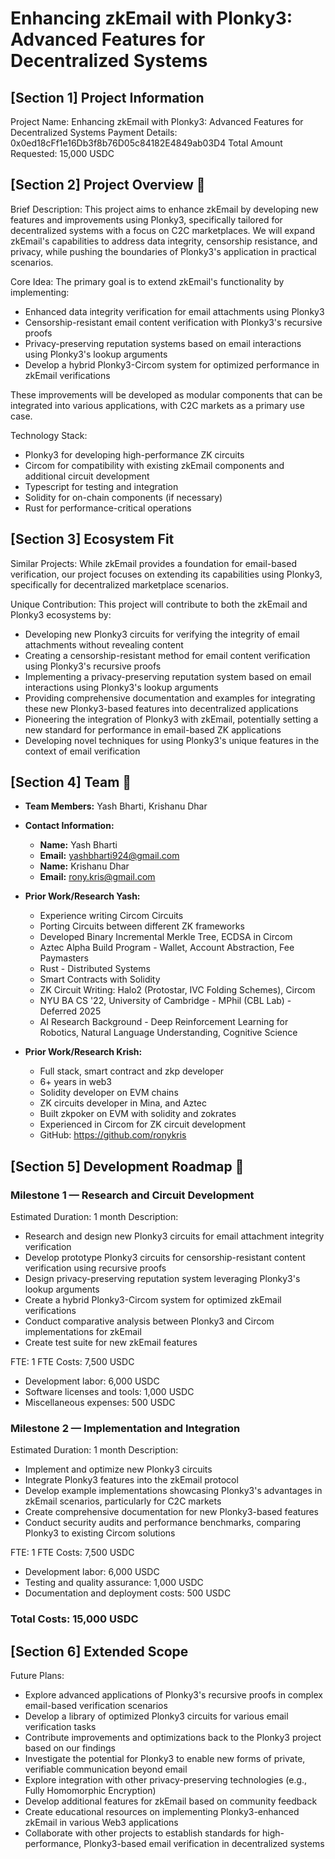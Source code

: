 # Enhancing zkEmail with Plonky3: Advanced Features for Decentralized Systems
## [Section 1] Project Information

Project Name: Enhancing zkEmail with Plonky3: Advanced Features for Decentralized Systems
Payment Details: 0x0ed18cFf1e16Db3f8b76D05c84182E4849ab03D4
Total Amount Requested: 15,000 USDC

## [Section 2] Project Overview :page_facing_up:

Brief Description:
This project aims to enhance zkEmail by developing new features and improvements using Plonky3, specifically tailored for decentralized systems with a focus on C2C marketplaces. We will expand zkEmail's capabilities to address data integrity, censorship resistance, and privacy, while pushing the boundaries of Plonky3's application in practical scenarios.

Core Idea:
The primary goal is to extend zkEmail's functionality by implementing:

- Enhanced data integrity verification for email attachments using Plonky3
- Censorship-resistant email content verification with Plonky3's recursive proofs
- Privacy-preserving reputation systems based on email interactions using Plonky3's lookup arguments
- Develop a hybrid Plonky3-Circom system for optimized performance in zkEmail verifications

These improvements will be developed as modular components that can be integrated into various applications, with C2C markets as a primary use case.

Technology Stack:

- Plonky3 for developing high-performance ZK circuits
- Circom for compatibility with existing zkEmail components and additional circuit development
- Typescript for testing and integration
- Solidity for on-chain components (if necessary)
- Rust for performance-critical operations

## [Section 3] Ecosystem Fit

Similar Projects:
While zkEmail provides a foundation for email-based verification, our project focuses on extending its capabilities using Plonky3, specifically for decentralized marketplace scenarios.

Unique Contribution:
This project will contribute to both the zkEmail and Plonky3 ecosystems by:

- Developing new Plonky3 circuits for verifying the integrity of email attachments without revealing content
- Creating a censorship-resistant method for email content verification using Plonky3's recursive proofs
- Implementing a privacy-preserving reputation system based on email interactions using Plonky3's lookup arguments
- Providing comprehensive documentation and examples for integrating these new Plonky3-based features into decentralized applications
- Pioneering the integration of Plonky3 with zkEmail, potentially setting a new standard for performance in email-based ZK applications
- Developing novel techniques for using Plonky3's unique features in the context of email verification

## [Section 4] Team :busts_in_silhouette:
- **Team Members:** Yash Bharti, Krishanu Dhar

- **Contact Information:**
  - **Name:** Yash Bharti
  - **Email:** yashbharti924@gmail.com
  - **Name:** Krishanu Dhar
  - **Email:** rony.kris@gmail.com

- **Prior Work/Research Yash:**
  - Experience writing Circom Circuits
  - Porting Circuits between different ZK frameworks
  - Developed Binary Incremental Merkle Tree, ECDSA in Circom
  - Aztec Alpha Build Program - Wallet, Account Abstraction, Fee Paymasters
  - Rust - Distributed Systems
  - Smart Contracts with Solidity
  - ZK Circuit Writing: Halo2 (Protostar, IVC Folding Schemes), Circom
  - NYU BA CS '22, University of Cambridge - MPhil (CBL Lab) - Deferred 2025
  - AI Research Background - Deep Reinforcement Learning for Robotics, Natural Language Understanding, Cognitive Science

- **Prior Work/Research Krish:** 
   -  Full stack, smart contract and zkp developer
   -  6+ years in web3
   -  Solidity developer on EVM chains
   -  ZK circuits developer in Mina, and Aztec
   -  Built zkpoker on EVM with solidity and zokrates
   -  Experienced in Circom for ZK circuit development
   -  GitHub: https://github.com/ronykris

## [Section 5] Development Roadmap :open_book:
### Milestone 1 — Research and Circuit Development

Estimated Duration: 1 month
Description:

- Research and design new Plonky3 circuits for email attachment integrity verification
- Develop prototype Plonky3 circuits for censorship-resistant content verification using recursive proofs
- Design privacy-preserving reputation system leveraging Plonky3's lookup arguments
- Create a hybrid Plonky3-Circom system for optimized zkEmail verifications
- Conduct comparative analysis between Plonky3 and Circom implementations for zkEmail
- Create test suite for new zkEmail features

FTE: 1 FTE
Costs: 7,500 USDC

- Development labor: 6,000 USDC
- Software licenses and tools: 1,000 USDC
- Miscellaneous expenses: 500 USDC

### Milestone 2 — Implementation and Integration

Estimated Duration: 1 month
Description:

- Implement and optimize new Plonky3 circuits
- Integrate Plonky3 features into the zkEmail protocol
- Develop example implementations showcasing Plonky3's advantages in zkEmail scenarios, particularly for C2C markets
- Create comprehensive documentation for new Plonky3-based features
- Conduct security audits and performance benchmarks, comparing Plonky3 to existing Circom solutions

FTE: 1 FTE
Costs: 7,500 USDC

- Development labor: 6,000 USDC
- Testing and quality assurance: 1,000 USDC
- Documentation and deployment costs: 500 USDC

### Total Costs: 15,000 USDC
## [Section 6] Extended Scope

Future Plans:

- Explore advanced applications of Plonky3's recursive proofs in complex email-based verification scenarios
- Develop a library of optimized Plonky3 circuits for various email verification tasks
- Contribute improvements and optimizations back to the Plonky3 project based on our findings
- Investigate the potential for Plonky3 to enable new forms of private, verifiable communication beyond email
- Explore integration with other privacy-preserving technologies (e.g., Fully Homomorphic Encryption)
- Develop additional features for zkEmail based on community feedback
- Create educational resources on implementing Plonky3-enhanced zkEmail in various Web3 applications
- Collaborate with other projects to establish standards for high-performance, Plonky3-based email verification in decentralized systems
